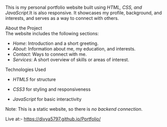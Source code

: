 This is my personal portfolio website built using *HTML, CSS, and JavaScript*.It is also responsive.
It showcases my profile, background, and interests, and serves as a way to connect with others.  

About the Project  
The website includes the following sections:  
- *Home*: Introduction and a short greeting.  
- *About*: Information about me, my education, and interests.  
- *Contact*: Ways to connect with me.  
- *Services*: A short overview of skills or areas of interest.  


 Technologies Used  
- *HTML5* for structure

  
- *CSS3* for styling and responsiveness

  
- *JavaScript* for basic interactivity  

 Note: This is a static website, so there is *no backend connection*.  


Live at:-  https://divya5797.github.io/Portfolio/

